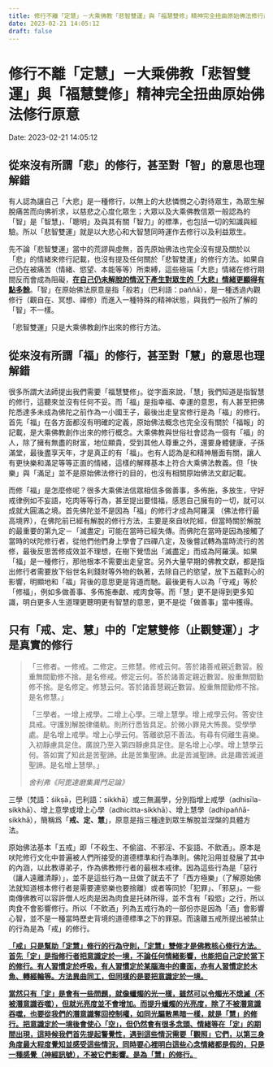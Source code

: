 ```yaml
---
title: 修行不離「定慧」－大乘佛教「悲智雙運」與「福慧雙修」精神完全扭曲原始佛法修行原意 
date: 2023-02-21 14:05:12 
draft: false
---
```

# 修行不離「定慧」－大乘佛教「悲智雙運」與「福慧雙修」精神完全扭曲原始佛法修行原意
Date: 2023-02-21 14:05:12

<!-- wp:heading -->
<h2 class="wp-block-heading">從來沒有所謂「悲」的修行，甚至對「智」的意思也理解錯</h2>
<!-- /wp:heading -->

<!-- wp:paragraph -->
<p>有人認為讓自己「大悲」是一種修行，以無上的大悲憐憫之心對待眾生，為眾生解脫痛苦而向佛祈求，以慈悲之心度化眾生；大眾以及大乘佛教信眾一般認為的「智」是「智慧」、「聰明」及與其有關「智力」的標準，也包括一切的知識與經驗。所以「悲智雙運」就是以大悲心和大智慧同時運作去修行以及利益眾生。</p>
<!-- /wp:paragraph -->

<!-- wp:paragraph -->
<p>先不論「悲智雙運」當中的荒謬與虛無，首先原始佛法也完全沒有提及關於以「悲」的情緒來修行記載，也沒有提及任何關於「悲智雙運」的修行方法。如果自己仍在被痛苦（情緒、慾望、本能等等）所束縛，這些極端「大悲」情緒在修行期間反而會成為阻礙，<strong><span style="text-decoration: underline">在自己仍未解脫的情況下產生對眾生的「大悲」情緒更顯得有點多餘</span></strong>。「智」在原始佛法原意是指「般若」（巴利語：paññā），是一種透過內觀修行（觀自在、冥想、禪修）而進入一種特殊的精神狀態，與我們一般所了解的「智」不一樣。</p>
<!-- /wp:paragraph -->

<!-- wp:paragraph -->
<p>「悲智雙運」只是大乘佛教創作出來的修行方法。</p>
<!-- /wp:paragraph -->

<!-- wp:heading {"anchor":"從來沒有所謂-福-的修行-甚至對-慧-的意思也理解錯"} -->
<h2 class="wp-block-heading" id="從來沒有所謂-福-的修行-甚至對-慧-的意思也理解錯">從來沒有所謂「福」的修行，甚至對「慧」的意思也理解錯</h2>
<!-- /wp:heading -->

<!-- wp:paragraph -->
<p>很多所謂大法師提出我們需要「福慧雙修」。從字面來說，「慧」我們知道是指智慧的修行，這聽來並沒有任何不妥。而「福」是指幸福、幸運的意思，有人甚至把佛陀悉達多未成為佛陀之前作為一小國王子，最後出走皇宮修行是為「福」的修行。首先「福」在各方面都沒有明確的定義，原始佛法概念也完全沒有關於「福報」的記載，是大乘佛教創作出來的修行概念。大乘佛教與世俗社會認為一個有「福」的人，除了擁有無盡的財富，地位顯貴，受到其他人尊重之外，還要身體健康，子孫滿堂，最後盡享天年，才是真正的有「福」。也有人認為是和精神層面有關，讓人有更快樂和滿足等等正面的情緒，這樣的解釋基本上符合大乘佛法教義。但「快樂」與「滿足」並不是原始佛法修行的目的，也沒有相關原始佛法文獻記載。</p>
<!-- /wp:paragraph -->

<!-- wp:paragraph -->
<p>而修「福」是怎麼修呢？很多大乘佛法信眾相信多做善事，多佈施，多放生，守好戒律例如不妄語，吃肉等等行為，甚至提出要惜福，感恩自己擁有的一切，就可以成就大圓滿之境。首先佛陀並不是因為「福」的修行才成為阿羅漢 （佛法修行最高境界），在佛陀前已經有解脫的修行方法，主要是來自吠陀經，但當時關於解脫的最重要的第九定－「滅盡定」可能在當時已經失傳。而佛陀在當時是因為接觸了當時的吠陀修行者，從他們他們身上學會了四禪八定，及後嘗試轉為當時流行的苦修，最後反思苦修成效並不理想，在樹下覺悟出「滅盡定」而成為阿羅漢。如果「福」是一種修行，那他根本不需要出走皇宮。另外大量早期的佛教文獻，都是指出修行者需要放下俗世名利錢財等外物的執著，去除自己的慾望，放下五蘊對心的影響，明顯地和「福」背後的意思更是背道而馳。最後更有人以為「守戒」等於「修福」，例如多做善事、多佈施奉獻、戒肉食等。而「慧」更不是得到更多知識，明白更多人生道理更聰明更有智慧的意思，更不是從「做善事」當中獲得。</p>
<!-- /wp:paragraph -->

<!-- wp:heading {"anchor":"只有-戒-定-慧-中的-定慧雙修-才是真實的修行"} -->
<h2 class="wp-block-heading" id="只有-戒-定-慧-中的-定慧雙修-才是真實的修行">只有「戒、定、慧」中的「定慧雙修（止觀雙運）」才是真實的修行</h2>
<!-- /wp:heading -->

<!-- wp:quote -->
<blockquote class="wp-block-quote"><!-- wp:paragraph -->
<p>「三修者。一修戒。二修定。三修慧。修戒云何。答於諸善戒親近數習。殷重無間勤修不捨。是名修戒。修定云何。答於諸善定親近數習。殷重無間勤修不捨。是名修定。修慧云何。答於諸善慧親近數習。殷重無間勤修不捨。是名修慧。」</p>
<!-- /wp:paragraph -->

<!-- wp:paragraph -->
<p>「三學者。一增上戒學。二增上心學。三增上慧學。增上戒學云何。答安住具戒。守護別解脫律儀軌。則所行悉皆具足。於微小罪見大怖畏。受學學處。是名增上戒學。增上心學云何。答離欲惡不善法。有尋有伺離生喜樂。入初靜慮具足住。廣說乃至入第四靜慮具足住。是名增上心學。增上慧學云何。答如實了知此是苦聖諦。此是苦集聖諦。此是苦滅聖諦。此是趣苦滅道聖諦。是名增上慧學。」</p>
<!-- /wp:paragraph --><cite>舍利弗《阿毘達磨集異門足論》</cite></blockquote>
<!-- /wp:quote -->

<!-- wp:paragraph -->
<p>三學（梵語：śikṣā，巴利語：sikkhā）或三無漏學，分別指增上戒學（adhisīla-sikkhā）、增上意學或增上心學（adhicitta-sikkhā）、增上慧學（adhipaññā-sikkhā），簡稱爲「<strong>戒、定、慧</strong>」，原意是指三種達到眾生解脫並涅槃的具體方法。</p>
<!-- /wp:paragraph -->

<!-- wp:paragraph -->
<p>原始佛法基本「五戒」即「不殺生、不偷盜、不邪淫、不妄語、不飲酒」。原本是吠陀修行文化中普遍被人們所接受的道德標準和行為準則。佛陀沿用並發展了其中的內涵，以此教導弟子，作為佛教修行者的最根本戒律。因為這些行為是「惡行（讓人遠離清靜）」，並不是這些行為一旦做了就去不了「西方極樂」（了解原始佛法就知道根本修行者是需要連慾樂也要捨離）或者等同於「犯罪」、「邪惡」。一些南傳佛教可以容許僧人吃肉是因為肉食是托砵所得，並不含有「殺慾」之行，所以肉食不會影響修行。所以「不飲酒」列為五戒行為的一部份亦是因為「酒」會影響心智，並不是一種當時歷史背境的道德標準之下的罪惡。而遠離五戒所提出被禁止的行為是為「戒」的修行。</p>
<!-- /wp:paragraph -->

<!-- wp:paragraph -->
<p><strong><span style="text-decoration: underline">「戒」只是幫助「定慧」修行的行為守則，「定慧」雙修才是佛教核心修行方法。首先「定」是指修行者把意識定於一境，不論任何情緒影響，也能把自己定於當下的修行。有人習慣定於呼吸，有人習慣定於某腦海中的畫面，亦有人習慣定於木魚、轉經輪等。方法異曲同工，但同樣的是要把意識定於一境。</span></strong></p>
<!-- /wp:paragraph -->

<!-- wp:paragraph -->
<p><strong><span style="text-decoration: underline">當然只有「定」是會有一些問題，就像蠟燭的光一樣，雖然可以令燭光不熄滅（不被潛意識吞噬），但就光亮度並不會增加。而提升蠟燭的光亮度，除了不被潛意識吞噬，也要從我們的潛意識奪回控制權，如同光驅散黑暗一樣，就是「慧」的修行。把意識定於一境後會使心「空」，但仍然會有很多念頭、情緒等在「定」的期間出現，這時候我們首先提起警覺性，遇到這些情況需要「觀照」它們，以第三身角度最大程度覺知並感受這些情況，同時要心裡明白這些心念情緒都是假的，只是一種感覺（神經訊號），不被它們影響。是為「慧」的修行。</span></strong></p>
<!-- /wp:paragraph -->

